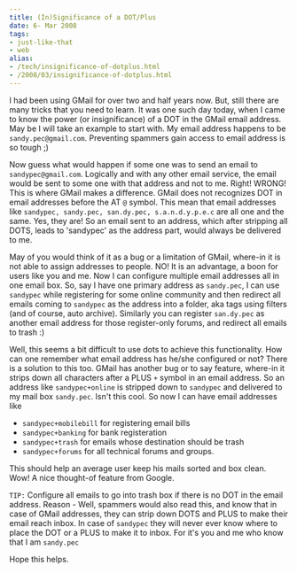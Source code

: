 ```yaml
---
title: (In)Significance of a DOT/Plus
date: 6- Mar 2008
tags: 
- just-like-that
- web
alias:
- /tech/insignificance-of-dotplus.html
- /2008/03/insignificance-of-dotplus.html
---
```


I had been using GMail for over two and half years now. But, still there are many 
tricks that you need to learn. It was one such day today, when I came to know the 
power (or insignificance) of a DOT in the GMail email address. May be I will take 
an example to start with. My email address happens to be `sandy.pec@gmail.com`. Preventing 
spammers gain access to email address is so tough ;)

<!-- break here -->

Now guess what would happen if some one was to send an email to
`sandypec@gmail.com`. Logically and with any other email service, the email would be 
sent to some one with that address and not to me. Right! WRONG! This is where GMail 
makes a difference. GMail does not recognizes DOT in email addresses before the AT `@` symbol. 
This mean that email addresses like 
`sandypec, sandy.pec, san.dy.pec, s.a.n.d.y.p.e.c` are all one and the same. Yes, they are! 
So an email sent to an address, which after stripping all DOTS, leads to 'sandypec' as 
the address part, would always be delivered to me.

May of you would think of it as a bug or a limitation of GMail, where-in it is not able 
to assign addresses to people. NO! It is an advantage, a boon for users like you and me. 
Now I can configure multiple email addresses all in one email box. So, say I have one 
primary address as `sandy.pec`, I can use `sandypec` while registering for some online 
community and then redirect all emails coming to `sandypec` as the address into a folder, 
aka tags using filters (and of course, auto archive). Similarly you can register `san.dy.pec`
as another email address for those register-only forums, and redirect all emails to trash :)

Well, this seems a bit difficult to use dots to achieve this functionality. How can one 
remember what email address has he/she configured or not? There is a solution to this 
too. GMail has another bug or to say feature, where-in it strips down all characters 
after a PLUS `+` symbol in an email address. So an address like 
`sandypec+online` is stripped down to `sandypec` and delivered to my mail box `sandy.pec`. 
Isn't this cool. So now I can have email addresses like 

* `sandypec+mobilebill` for registering email bills
* `sandypec+banking` for bank registeration
* `sandypec+trash` for emails whose destination should be trash
* `sandypec+forums` for all technical forums and groups.

This should help an average user keep his mails sorted and box clean. Wow! A nice thought-of 
feature from Google.

`TIP:` Configure all emails to go into trash box if there is no DOT in the email address. 
Reason - Well, spammers would also read this, and know that in case of GMail addresses, they 
can strip down DOTS and PLUS to make their email reach inbox. In case of `sandypec` they will 
never ever know where to place the DOT or a PLUS to make it to inbox. For it's you and me 
who know that I am `sandy.pec`

Hope this helps.